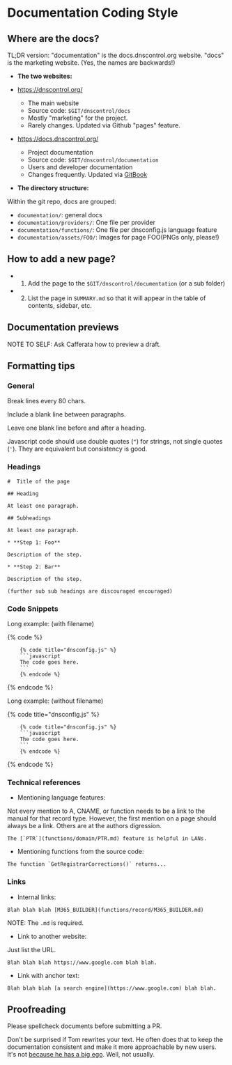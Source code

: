 # Documentation Coding Style

## Where are the docs?

TL;DR version: "documentation" is the docs.dnscontrol.org website.  "docs" is
the marketing website. (Yes, the names are backwards!)

* **The two websites:**

* https://dnscontrol.org/
  * The main website
  * Source code: `$GIT/dnscontrol/docs`
  * Mostly "marketing" for the project.
  * Rarely changes.  Updated via Github "pages" feature.
* https://docs.dnscontrol.org/
  * Project documentation
  * Source code: `$GIT/dnscontrol/documentation`
  * Users and developer documentation
  * Changes frequently.  Updated via [GitBook](https://www.gitbook.com/)

* **The directory structure:**

Within the git repo, docs are grouped:

* `documentation/`: general docs
* `documentation/providers/`: One file per provider
* `documentation/functions/`: One file per dnsconfig.js language feature
* `documentation/assets/FOO/`: Images for page FOO(PNGs only, please!)

## How to add a new page?

* 1. Add the page to the `$GIT/dnscontrol/documentation` (or a sub folder)
* 2. List the page in `SUMMARY.md` so that it will appear in the table of contents, sidebar, etc.

## Documentation previews

NOTE TO SELF: Ask Cafferata how to preview a draft.

## Formatting tips

### General

Break lines every 80 chars.

Include a blank line between paragraphs.

Leave one blank line before and after a heading.

Javascript code should use double quotes (`"`) for strings, not single quotes
(`'`).  They are equivalent but consistency is good.

### Headings

```
#  Title of the page

## Heading

At least one paragraph.

## Subheadings

At least one paragraph.

* **Step 1: Foo**

Description of the step.

* **Step 2: Bar**

Description of the step.

(further sub sub headings are discouraged encouraged)
```

### Code Snippets

Long example: (with filename)

{% code %}
```
    {% code title="dnsconfig.js" %}
    ```javascript
    The code goes here.
    ```
    {% endcode %}
```
{% endcode %}

Long example: (without filename)

{% code title="dnsconfig.js" %}
```
    {% code title="dnsconfig.js" %}
    ```javascript
    The code goes here.
    ```
    {% endcode %}
```
{% endcode %}

### Technical references

* Mentioning language features:

Not every mention to A, CNAME, or function
needs to be a link to the manual for that record type.
However, the first mention on a page should always
be a link.  Others are at the authors digression.

```
The [`PTR`](functions/domain/PTR.md) feature is helpful in LANs.
```

* Mentioning functions from the source code:

```
The function `GetRegistrarCorrections()` returns...
```

### Links

* Internal links:

```
Blah blah blah [M365_BUILDER](functions/record/M365_BUILDER.md)
```

NOTE: The `.md` is required.

* Link to another website:

Just list the URL.

```
Blah blah blah https://www.google.com blah blah.
```

* Link with anchor text:

```
Blah blah blah [a search engine](https://www.google.com) blah blah.
```

## Proofreading

Please spellcheck documents before submitting a PR.

Don't be surprised if Tom rewrites your text.  He often does that to keep the
documentation consistent and make it more approachable by new users.  It's not
[because he has a big ego](https://www.amazon.com/stores/author/B004J0QIVM).
Well, not usually.
